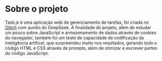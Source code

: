 # Sobre o projeto

Task.js é uma aplicação web de gerenciamento de tarefas, foi criada no [Glitch](https://taskjs.glitch.me/) com auxílio do DeepSeek. A finalidade do projeto, além de estudar um pouco sobre JavaScript e armazenamento de dados através de cookies do navegador, também foi um teste de capacidade de codificação da inteligência artifical, que surpreendeu muito nos resultados, gerando todo o código HTML e CSS através de prompts, além de otimizar e escrever partes do código JavaScript.
